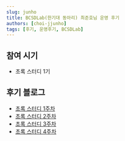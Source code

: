 ```yaml
---
slug: junho
title: BCSDLab(한기대 동아리) 최준호님 운영 후기
authors: [choi-jjunho]
tags: [후기, 운영후기, BCSDLab]
---
```

## 참여 시기
- 초록 스터디 1기

## 후기 블로그
- [초록 스터디 1주차](https://velog.io/@junho5336/%EC%B4%88%EB%A1%9D-%EC%8A%A4%ED%84%B0%EB%94%94-1%EC%A3%BC%EC%B0%A8)
- [초록 스터디 2주차](https://velog.io/@junho5336/%EC%B4%88%EB%A1%9D-%EC%8A%A4%ED%84%B0%EB%94%94-2%EC%A3%BC%EC%B0%A8)
- [초록 스터디 3주차](https://velog.io/@junho5336/%EC%B4%88%EB%A1%9D-%EC%8A%A4%ED%84%B0%EB%94%94-3%EC%A3%BC%EC%B0%A8)
- [초록 스터디 4주차](https://velog.io/@junho5336/%EC%B4%88%EB%A1%9D-%EC%8A%A4%ED%84%B0%EB%94%94-4%EC%A3%BC%EC%B0%A8)
